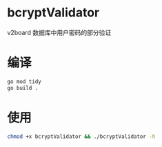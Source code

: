 # bcryptValidator
v2board 数据库中用户密码的部分验证

# 编译
```bash
go mod tidy
go build .
```

# 使用
```bash
chmod +x bcryptValidator && ./bcryptValidator -h
```
